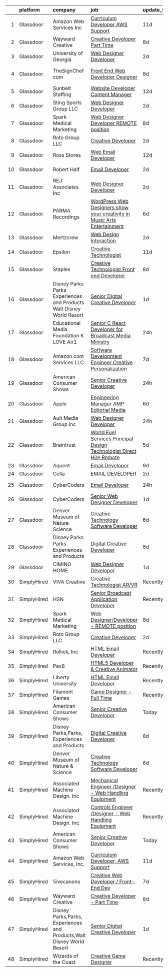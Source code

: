 

|    | platform    | company                                                               | job                                                                                                                                                                                                                                                                                                                                                                                                                                                                                                                                                                                                                                                                                                                                                                                                                                                                                                                                                                                                                                                                                                                                                                                                                                                                                                                                                         | update_time   | location             |
|---:|:------------|:----------------------------------------------------------------------|:------------------------------------------------------------------------------------------------------------------------------------------------------------------------------------------------------------------------------------------------------------------------------------------------------------------------------------------------------------------------------------------------------------------------------------------------------------------------------------------------------------------------------------------------------------------------------------------------------------------------------------------------------------------------------------------------------------------------------------------------------------------------------------------------------------------------------------------------------------------------------------------------------------------------------------------------------------------------------------------------------------------------------------------------------------------------------------------------------------------------------------------------------------------------------------------------------------------------------------------------------------------------------------------------------------------------------------------------------------|:--------------|:---------------------|
|  1 | Glassdoor   | Amazon Web Services  Inc                                              | [Curriculum Developer  AWS Support](https://www.glassdoor.com/partner/jobListing.htm?pos=129&ao=1136043&s=58&guid=00000181b35f9383ad0818039ab038c0&src=GD_JOB_AD&t=SR&vt=w&cs=1_35750c1d&cb=1656571794856&jobListingId=1007948569854&jrtk=3-0-1g6plv52aitlm801-1g6plv52k2go0000-babf0940e10045d2-)                                                                                                                                                                                                                                                                                                                                                                                                                                                                                                                                                                                                                                                                                                                                                                                                                                                                                                                                                                                                                                                          | 11d           | Remote               |
|  2 | Glassdoor   | Wayward Creative                                                      | [Creative Developer   Part Time](https://www.glassdoor.com/partner/jobListing.htm?pos=117&ao=1136043&s=58&guid=00000181b35f9383ad0818039ab038c0&src=GD_JOB_AD&t=SR&vt=w&ea=1&cs=1_cbba6f5d&cb=1656571794850&jobListingId=1007955167727&jrtk=3-0-1g6plv52aitlm801-1g6plv52k2go0000-7112ac8b51489fde-)                                                                                                                                                                                                                                                                                                                                                                                                                                                                                                                                                                                                                                                                                                                                                                                                                                                                                                                                                                                                                                                        | 8d            | Remote               |
|  3 | Glassdoor   | University of Georgia                                                 | [Web Designer Developer](https://www.glassdoor.com/partner/jobListing.htm?pos=103&ao=1110586&s=58&guid=00000181b35f9383ad0818039ab038c0&src=GD_JOB_AD&t=SR&vt=w&ea=1&cs=1_d8ad936a&cb=1656571794849&jobListingId=1007966573271&cpc=A938E184CF850189&jrtk=3-0-1g6plv52aitlm801-1g6plv52k2go0000-e3c49035be86bb61--6NYlbfkN0DdLn5tXN_RiyJSiFodarGZFJKa8s6F6AK0THPBWp05McNH5sQAMcv2hHHUw23Dvy682i9Ugj4QjyYoJKmW5egHTZW7sKL4M03MLhhHXoE0YurYQ4zRbYAwXGhEz2rR3TcTW2d7wmVq0Tq_b28eCj9mRK3um4C4h0J14Pk64CenYkY8ibtFY1et0fwq-5J8LLXs_kYLKjVk06Ifk-ts7CD0yUK_-STYMuO6Cugr0HtcErwKLiCtDru4ID7gq1CM15WaDV5A8HC-sadiaXXAjld2mbD72y1rBG71Pp-xeJpB8niw3kj-JoPBqco_r6fVMY0xIQ05U_sSU2otzSBgDk4Hzh-oluoTb9nz_bwlWeXnBxWOVoyObuFMUVqm-TCQ9huFqsuBAYA-cWDzcPUEXlMUTMTZS0GxxAen7CNOC0HaM7eTFzoTna-0w7KZtdnkRehXisTvzdePyPWw38tkPsdbAeutVYNiIYMMASMWZ4nIkunupEeGr8S-9YgkNRLcg0A_84ED-bZyOw%3D%3D)                                                                                                                                                                                                                                                                                                                                                                                                                                                                               | 2d            | Athens, GA           |
|  4 | Glassdoor   | TheSignChef com                                                       | [Front End Web Developer   Designer](https://www.glassdoor.com/partner/jobListing.htm?pos=126&ao=1136043&s=58&guid=00000181b35f9383ad0818039ab038c0&src=GD_JOB_AD&t=SR&vt=w&ea=1&cs=1_4cfdb63e&cb=1656571794855&jobListingId=1007954052326&jrtk=3-0-1g6plv52aitlm801-1g6plv52k2go0000-6997a76a9d7076e2-)                                                                                                                                                                                                                                                                                                                                                                                                                                                                                                                                                                                                                                                                                                                                                                                                                                                                                                                                                                                                                                                    | 8d            | North Charleston, SC |
|  5 | Glassdoor   | Sunbelt Staffing                                                      | [Website Developer   Content Manager](https://www.glassdoor.com/partner/jobListing.htm?pos=112&ao=1110586&s=58&guid=00000181b35f9383ad0818039ab038c0&src=GD_JOB_AD&t=SR&vt=w&ea=1&cs=1_770aff8f&cb=1656571794850&jobListingId=1007947710355&cpc=6FC5BA77C9A4CD78&jrtk=3-0-1g6plv52aitlm801-1g6plv52k2go0000-8923c3e5883ea31b--6NYlbfkN0ASFYtB0Tqi6raDK39JVsBcjTHJPPxiw76vFmgBea2Rje_D8nUlVysGKjKeeBtz6Bx6uvRPfMRGULAnWKfYB9e1_O_7R78qSjyv-p4QYUkOgaZX58HGg8TQcukhW_r0lpWGTymvcgHQjTvy0uetz3rZwMKJMl_MalehOkl2mX6RKnTu4XCL1x7kian4uBYKVApnBRJKsjcI0VvNdYOoKINVe4yclGxpHv-YAkq9W5sxVd7VjFnTF4_afdWO9oMG_l3UOrLaHDmay9ZEo0z_420-LLtta9Xa7rREZj9Foy2Q66F8b-_WN3wzzgndjg_mqiKr1oFSTlpZRYIZ8VZ2wazlxb4cI3BW9JIKfI3HLGcY-Ul96uBsT3vQ_z3XDKdHpUZr6-5JV_nnsoAgkWO8gxMZE-Fpa94IlpvqU_bcZDz6s3UpNkKF9OTiNPiiANOF9T538-kj_YhMpXbVpDOvZC4_IZ-PXsJUVdEoineEvtUjCmTFuOPZvQyk1tFbj3brbVzmJw0VRfLm-h_62BdPMBjUB-CHbtfS0OY2SLV_WaE3Y3HEmm_ZK16vDv-F-w4WLqjpd4ZTi7U3nTb5ywXvI1S1ppJ-ERp3CMFMfGnHDbJ4zafPco6PwUe-nTUuXmaYZaVBzhq01CbNeyNnOV8bGWnQXYbkfbUtANO53B9ql1iNCYQHlNceCJkj1iwnyVHWXLaixIuIF6IDtbs5EWuZq4_vGmSSr4Nt-frwM1kCBNisJg%3D%3D)                                                                                                                                                                                                                                  | 12d           | Chicago, IL          |
|  6 | Glassdoor   | Sting Sports Group  LLC                                               | [Web Designer Developer](https://www.glassdoor.com/partner/jobListing.htm?pos=104&ao=1110586&s=58&guid=00000181b35f9383ad0818039ab038c0&src=GD_JOB_AD&t=SR&vt=w&ea=1&cs=1_a6a2a2d0&cb=1656571794849&jobListingId=1007965945473&cpc=CBEBA1A9D941894A&jrtk=3-0-1g6plv52aitlm801-1g6plv52k2go0000-7aa6ed2c7a1666f9--6NYlbfkN0CO3DEfAY9A68AIVwcxeRGvQUfeLcLgbZIyCfLEHxv2SZVKkquo_LQo712HIgkdXbJ-nyzvMI5zAVDDxnBB20dV19Pjqj4grMzYD55erRDGhyKWRc-5yL7nhPy2_nAEKeYIgowmybDNDjYvnbAiTZMHc0zKbFKNkRkOR4dQlsFasbfCPDHFXkQgfJvKytGSIu9T89Cqq6JtBEYG2Ub9k58r8yl2J1vYhkhF6V9NOi3WzTeFs8YP48EKb8XebV68HtlMvHQIn-YgxYKHiSbjKRBwgJuuRisHg9Y41qslEzyX1zpCAOZE_TNBy2KkwanmpcONRFDjyxseHuuZtt4D-qCb2zaGiJ9sV0s7_SuzOJ_of7zZFuHvewiKt5NusTYzZ8MMw1ZfBhRxI-zT3rCDSwYmXSCg5H0ko-kYdwYhSIDD0mWzcon7vq6bYw-6jvrGq3smQ2jk-1qFBQStripxK63suJmUnQli_CZp8LCm2ksZghfByAimrAFPBRo6ecP5Z64%3D)                                                                                                                                                                                                                                                                                                                                                                                                                                                                                             | 2d            | Addison, TX          |
|  7 | Glassdoor   | Spark Medical Marketing                                               | [Web Designer Developer   REMOTE position](https://www.glassdoor.com/partner/jobListing.htm?pos=127&ao=1136043&s=58&guid=00000181b35f9383ad0818039ab038c0&src=GD_JOB_AD&t=SR&vt=w&ea=1&cs=1_309309f4&cb=1656571794855&jobListingId=1007954315287&jrtk=3-0-1g6plv52aitlm801-1g6plv52k2go0000-7df274d54f488d74-)                                                                                                                                                                                                                                                                                                                                                                                                                                                                                                                                                                                                                                                                                                                                                                                                                                                                                                                                                                                                                                              | 8d            | Remote               |
|  8 | Glassdoor   | Roto Group LLC                                                        | [Creative Developer](https://www.glassdoor.com/partner/jobListing.htm?pos=124&ao=1136043&s=58&guid=00000181b35f9383ad0818039ab038c0&src=GD_JOB_AD&t=SR&vt=w&ea=1&cs=1_46717516&cb=1656571794851&jobListingId=1007967008548&jrtk=3-0-1g6plv52aitlm801-1g6plv52k2go0000-908299c00590ae69-)                                                                                                                                                                                                                                                                                                                                                                                                                                                                                                                                                                                                                                                                                                                                                                                                                                                                                                                                                                                                                                                                    | 2d            | Columbus, OH         |
|  9 | Glassdoor   | Ross Stores                                                           | [Web Email Developer](https://www.glassdoor.com/partner/jobListing.htm?pos=123&ao=1136043&s=58&guid=00000181b35f9383ad0818039ab038c0&src=GD_JOB_AD&t=SR&vt=w&cs=1_5a8cea41&cb=1656571794851&jobListingId=1007947960562&jrtk=3-0-1g6plv52aitlm801-1g6plv52k2go0000-67f2f43d71ce595c-)                                                                                                                                                                                                                                                                                                                                                                                                                                                                                                                                                                                                                                                                                                                                                                                                                                                                                                                                                                                                                                                                        | 12d           | Dublin, CA           |
| 10 | Glassdoor   | Robert Half                                                           | [Email Developer](https://www.glassdoor.com/partner/jobListing.htm?pos=116&ao=1110586&s=58&guid=00000181b35f9383ad0818039ab038c0&src=GD_JOB_AD&t=SR&vt=w&ea=1&cs=1_4f7fc4f3&cb=1656571794850&jobListingId=1007966987917&cpc=2CAED5C921A5F994&jrtk=3-0-1g6plv52aitlm801-1g6plv52k2go0000-08570e393c51694f--6NYlbfkN0CpzDdaQkua3np5pkmj49lKioZwmwxQ-yx5plwbYmV_M5St0DD8rCm1b97fu_mRPTT0lX9fIyOGuKZAagrYpKe9kmVzJG0uc1dRY7ZhFZ2MacIHCknr7RtkoHkGKQB2stR3LEPv25-qcAvPVUzTxutNrVTz7leryGygVgH6ADYWPkuYiKSf2bzR9-0TUGtDCBMPPuhVVqLsnV9H5-weCb4kwZOdorhEjIzv6t1UsoRNroeH9OeM8GxD8NyBfcxOcANguFmVv98UwEtBRJEfENT11CNX-r6x68P_f6qlnGQzjM5Y7mbELOjBYgGRYQIY_wUKMCWLtzrm8XfdAa0oh3WWzgovYGw1kZDZm0W41JjpUkQJE9XIDvXX2cX6-oX2b1uon6W4-lymSjoRxeAMI3-zbajQpNd93cXbhkxff6PUguQlZ4KS0-91flyLuDcJvOdKKKw1jaulQ9q-bakHe9hTGy4JAN3wpl5SVJfWs24x6F8385u20Y2XDIpARDIo4lvR-PhAjmHWlTlNDbz32y2ghw6b-4-ICvKYQCupDXT5qw%3D%3D)                                                                                                                                                                                                                                                                                                                                                                                                                                                      | 2d            | Minneapolis, MN      |
| 11 | Glassdoor   | REJ   Associates  Inc                                                 | [Web Designer Developer](https://www.glassdoor.com/partner/jobListing.htm?pos=108&ao=1110586&s=58&guid=00000181b35f9383ad0818039ab038c0&src=GD_JOB_AD&t=SR&vt=w&ea=1&cs=1_1a276f38&cb=1656571794849&jobListingId=1007966601344&cpc=0FE1F5EA2BC84A01&jrtk=3-0-1g6plv52aitlm801-1g6plv52k2go0000-f21f92c11f9636e7--6NYlbfkN0AF_bfm7gzr-f4HtFIOaurJ6VoJjpjfwwjpbPTStdJTja__rm5RFnvmIqP4IgP5Pe9LPH0Wvd-eNmh-svet7uxInj_bsQckp_AgRbUVHkU9u_v3es87Or_Ts7e6a_xbBrm9_L7GMw2LRBWHymCT5m1nvlXN4krY8lr_MJ5t1ZbAHoB0YuYPu8Gw7h4QUGVsCiWAj_B0FsDP0u_OTaaYnO3vUMe4MY28b-6FswEfmsRK_K92oVbdi8yF_4-nD0_--H-uMfz9LMFAGjeEZPenJqjW7kWZPrdNZiyrNwC1EXMfkT1SoHaA1Nlq7DrR_JmTRpF0-AlgwEJl5kE_on5ij7DgcLdmgDTlCTEH8pXz_JLer9UPdePLkXnsVfbsbw1Ypm4pu60nqkWQELT3EnYG1a_SLNXTHLM7NJ6VCvMSlZRQRB1Fl3WXx7fNjqqlsCxq0RQIQFzutNBOT_iL_73liAfAuANXNb_DlYRx8DDQUbLLJG5ciF6Rm6Q9z3AbpQgvmvQ%3D)                                                                                                                                                                                                                                                                                                                                                                                                                                                                                             | 2d            | Maryland             |
| 12 | Glassdoor   | PARMA Recordings                                                      | [WordPress Web Designers  show your creativity in Music Arts Entertainment](https://www.glassdoor.com/partner/jobListing.htm?pos=109&ao=1110586&s=58&guid=00000181b35f9383ad0818039ab038c0&src=GD_JOB_AD&t=SR&vt=w&ea=1&cs=1_6ad85156&cb=1656571794850&jobListingId=1007960095074&cpc=9908D8D4413DBB8A&jrtk=3-0-1g6plv52aitlm801-1g6plv52k2go0000-a51dcf66eccc53eb--6NYlbfkN0BMd6i3W3qmAtDke4ZitYLMBEMpVvOQU_aO9JUqgRRkgwDvgaVV8jWDDkXv0s9VdhdFtp8vgpc7Xd14geBqCVRfeb-Zk2gFUWrnzfN3CO7_Kshg7e9lFPeLlS31PbWmaUmDuWqBwBaZIqP5E8OfSbZVpgw5zRAc4LpRHBRqxyh3tAhzUrHfLFIfhkH6S2Qey-a7kDQUH06fKrBzz0sUbbf-fwTjT2zr5HF2rwNbq-uzYMbJ96HVD_B6EL_wfDBt_QhFn8mMCZeC9EahaziuY8aU0iBl2aIEbP3VC_3hQoIMF_IRtGEjE6cWXuusHxfis5H4F2uliiJ3mZaBQJkMdbWXxPxyGr2FsvKUVmEf9zc95bWoZPxihOggW3EqV_XHFuqSxXsOihD0KDQr0pUERYPs1zIz9s7rexQ7z_M4W_aGZd22kiVo22ruoMbQQkKIPAO--mxpwH55B_jPV4NZogZbGqGCdqsh6Vtp9Dg8UvdvGZELtFHAgv0Egq8G--n5XgUSPCtbSMsM3FpLMBoaKBgi_FAASo0poLcoIi-i-qyFIfHx0vP6FTfN)                                                                                                                                                                                                                                                                                                                                                                                        | 6d            | Remote               |
| 13 | Glassdoor   | Mertzcrew                                                             | [Web Design   Interaction](https://www.glassdoor.com/partner/jobListing.htm?pos=107&ao=1110586&s=58&guid=00000181b35f9383ad0818039ab038c0&src=GD_JOB_AD&t=SR&vt=w&ea=1&cs=1_28960b39&cb=1656571794849&jobListingId=1007966236424&cpc=2F9DD8B511C89582&jrtk=3-0-1g6plv52aitlm801-1g6plv52k2go0000-d7b203b7847f2977--6NYlbfkN0DE-WsZ-E3KFWF3Vy9cHNPRyT9oUaNiOs8Aj2pBswgg_UihWvJc2IKLsmDR5GY5w7YP7oCUHMvOM01OcB-YNU1bs6twprF5ntZxLVCRH2oMJUu34ecslfq5H5bp8dBx3WcmM81OYSb9qzXI2VSdSvdiajaXK6Q405UmUx9sHJAuFPPOcRL2l3G2rA0xFX5jC3c9_vtFQHryQSwBT7rF-tczihbEVCXXQ3GOtpO2HKGmjUEl5tROBPEEAfID-dATZBNpiLmWiU5SG6wLgEDAXJrRz5uqRtUviWir3KQefeVdaT6mJqx1Suihz4PX7vpw7icgscl3nWYFSdXbZVTWgOHiLKQGOpzlHXWxNgiODSQYjgAHDsfnW5qVyCRNKFsoUY7oJwLqBYf3PED_BOHj0coGB-Wx04P3X3r2JgQr3xuERjlkCzo1fjL1HoQU-XoTSeFVP4Yo6LsEK-JRdvjCcthZ0HONS8c0UmmKlh7l3jxD_MKU28UnzpVix1xE9LS7tLA%3D)                                                                                                                                                                                                                                                                                                                                                                                                                                                                                           | 2d            | Orlando, FL          |
| 14 | Glassdoor   | Epsilon                                                               | [Creative Technologist](https://www.glassdoor.com/partner/jobListing.htm?pos=122&ao=1136043&s=58&guid=00000181b35f9383ad0818039ab038c0&src=GD_JOB_AD&t=SR&vt=w&cs=1_333c0433&cb=1656571794851&jobListingId=1007948866019&jrtk=3-0-1g6plv52aitlm801-1g6plv52k2go0000-b443488613248c63-)                                                                                                                                                                                                                                                                                                                                                                                                                                                                                                                                                                                                                                                                                                                                                                                                                                                                                                                                                                                                                                                                      | 11d           | Chicago, IL          |
| 15 | Glassdoor   | Staples                                                               | [Creative Technologist   Front end Developer](https://www.glassdoor.com/partner/jobListing.htm?pos=130&ao=1136043&s=58&guid=00000181b35f9383ad0818039ab038c0&src=GD_JOB_AD&t=SR&vt=w&cs=1_361f2e67&cb=1656571794856&jobListingId=1007954915452&jrtk=3-0-1g6plv52aitlm801-1g6plv52k2go0000-ee740fed151fb7c3-)                                                                                                                                                                                                                                                                                                                                                                                                                                                                                                                                                                                                                                                                                                                                                                                                                                                                                                                                                                                                                                                | 8d            | Framingham, MA       |
| 16 | Glassdoor   | Disney Parks Parks  Experiences and Products Walt Disney World Resort | [Senior Digital Creative Developer](https://www.glassdoor.com/partner/jobListing.htm?pos=106&ao=1110586&s=58&guid=00000181b35f9383ad0818039ab038c0&src=GD_JOB_AD&t=SR&vt=w&cs=1_7c5b46ac&cb=1656571794849&jobListingId=1007968374557&cpc=FAE5E775D180B2FB&jrtk=3-0-1g6plv52aitlm801-1g6plv52k2go0000-0c41fa19364c8b42--6NYlbfkN0DAFTyt7pbDCC2JPO79CSdi1dIb81yjczP5qsKcZIxgiRd1qisRd4re16D_VG3-wzWhDm8I6gJeaFXQlyLRH8rW_Pm1Q4PwRCnDfyZC0coS-fJQ0eHGmHrAgsJSwqJmlDRnGp3BRSN3eQz9428at7cYmX4-YPGeE3EHl-DFcLd0We6qf09VgXskaw3ApqKiiimCWsfenpdQ8HBawHENyc-QfggTY4TP-JUEUDy5jGeKe1NahVEkm2bry0qAk5h8iqC6mVpMKao-s1WWHCxXFqUAPpbok5dByOLERrzJaZlRVnp3irDOZKrRZ4Tz8JNNYSdngkLpHuk94yzXPjMjehT_BQrLc9DtWWB5gz-ewqRxJk8s084JWAgsMBzbxQsnrdGTQQapX6fdzi5ZxASF1N26Z4lHtQ2NxYKzoLVlyUzbFEhDy4bYuZL0gMJlWYEHV2mb88SdSrzddg%3D%3D)                                                                                                                                                                                                                                                                                                                                                                                                                                                                                                                                         | 1d            | Washington, DC       |
| 17 | Glassdoor   | Educational Media Foundation   K LOVE   Air1                          | [Senior C    React Developer for Broadcast Media Ministry](https://www.glassdoor.com/partner/jobListing.htm?pos=120&ao=1136043&s=58&guid=00000181b35f9383ad0818039ab038c0&src=GD_JOB_AD&t=SR&vt=w&cs=1_418d11e0&cb=1656571794850&jobListingId=1007970981585&jrtk=3-0-1g6plv52aitlm801-1g6plv52k2go0000-8abe0e2708a87f3d-)                                                                                                                                                                                                                                                                                                                                                                                                                                                                                                                                                                                                                                                                                                                                                                                                                                                                                                                                                                                                                                   | 24h           | Remote               |
| 18 | Glassdoor   | Amazon com Services LLC                                               | [Software Development Engineer  Creative Personalization](https://www.glassdoor.com/partner/jobListing.htm?pos=119&ao=1136043&s=58&guid=00000181b35f9383ad0818039ab038c0&src=GD_JOB_AD&t=SR&vt=w&cs=1_ed324851&cb=1656571794850&jobListingId=1007957429995&jrtk=3-0-1g6plv52aitlm801-1g6plv52k2go0000-6ade1a2bcc406ce8-)                                                                                                                                                                                                                                                                                                                                                                                                                                                                                                                                                                                                                                                                                                                                                                                                                                                                                                                                                                                                                                    | 7d            | Remote               |
| 19 | Glassdoor   | American Consumer Shows                                               | [Senior Creative Developer](https://www.glassdoor.com/partner/jobListing.htm?pos=101&ao=1110586&s=58&guid=00000181b35f9383ad0818039ab038c0&src=GD_JOB_AD&t=SR&vt=w&ea=1&cs=1_99005faf&cb=1656571794848&jobListingId=1007970558307&cpc=1120CD366D53BFD9&jrtk=3-0-1g6plv52aitlm801-1g6plv52k2go0000-b7deb99b90d15670--6NYlbfkN0C_W2lilyPG5cn45zLqKUj4kAXsYkOfw2aTcO7iv8jUnihV1OApUPdGkzJ3AomHn0vI1fuYrBUDab365Seb4-JM0cPtBrWR_a5xAMQQeb3HOkR-XAVS-EmOFJk0agdUfC7IcvW9x4OY6w6xa4yhdL9-teLzFPCTTFPIJ-Afh2rwz3QKlciYP5hA5XyM4xhgAichtUp2bXIaiqgnSBlLDkSbtJ3z_IgTk-N6JQmDqh5MNwXIvolDRZjGUmEmIdp_w_ajCcV1qvEuIIhKhZ6y65TdesmV1F_KOj0ArQw5wP9SgfFo9E7-JHktXFXRwu2fMQJWyqbwk3zY1NR6kx226sHI4UR_ucwxon95Pl9VH9kMmWJqipo8fOoF-1WsXiTlYLWVxb3UAvL0BWMuVYor-Jh9-IvPDbAa2vYnDgTPZq5HuK_tLIgNuM3X_txZtOUZLebblWDqL8GGTxy9GPL-oljPC3QUp0wZijotNtMgle4uyZh1DQ9fpwiQZz9iRW4WfwU%3D)                                                                                                                                                                                                                                                                                                                                                                                                                                                                                          | 24h           | Remote               |
| 20 | Glassdoor   | Apple                                                                 | [Engineering Manager   AMP Editorial Media](https://www.glassdoor.com/partner/jobListing.htm?pos=110&ao=1110586&s=58&guid=00000181b35f9383ad0818039ab038c0&src=GD_JOB_AD&t=SR&vt=w&cs=1_9adf172e&cb=1656571794849&jobListingId=1007959218548&cpc=C4A69CCDBB3B9599&jrtk=3-0-1g6plv52aitlm801-1g6plv52k2go0000-6e576736d74979b2--6NYlbfkN0BvKrLyj5gPmtZO9T8euul8TCxuuKNOtzRJOomxnwSEodTz2Bc-sPZl1dBMH13w-jMcZfuZB3jLNbWhLzAFps3tj04BGBcI8mHT1HtGyFvlKD8xoyVc__8gOnNN3cRthL-go24DMnne2OsQ4GX3ezosJi0JTm6nuMxyeN7h_xG7BP6dizjZw1RGnWjbtoWQm01WzDS4DM8S4KHip9piT-vlpRvt9eOsuvgvtE1P0WN13brQrQ5fci1UQEt2Hzi8v1vRIADtCat_THdMdcAv-TK-adVNmXmMpXafpSiXXulNzoAW45fBE60hF8cgaBYHkmtEcTkAKhv5JoVED7WeqIfY90j-05JA_qxi48MHINewXa9dYTS8YFlOd1tz9TWj6FaAIc0sNrIouG68O_8koAPS_N316wR47FlBdmNtH_eETnBKkswSMfvWA3ZmgVXsq482OqW-EGT3fw_aziHlW8M_f44xKD3qNcIz3jQ5t6-kg4hm_-UcoCLAHmQckQ3KFPMWvj9LRl1JvpBhfIXrsC4NtFoBsRn8yFvIUEQ_xVL95qDaSE7Wg8OiK0-lWK7Ddi_07TdKdY5IVYYaxrJzq6cPuixPwkUN5UHWv9V4Nnewjs39TvniKtdlHMMMdLdHRF7fGr2GrsLtCkrfYpFyBijU7JtG9YL5JiNCLXq-seoYQRJlJbmWXzs1T5Zm51oUT_oEg7n0NUfc1tAvx0dPPJgyRuRowFlU-KVNOYKBkXLlektBM0ZnnR7-yaXiUuVXsQyHkKNDf9QkeKUoesXI163C8I1qxLpaPOfLKfYgQ1a61eyQeSiWssr9YohDDyvBTr88MpFNirJuFjhVLS5CN5VHpFj_XAlvJqlTiJ50lrRB3n0qcP7Hg_HupIpq93YuOoWhdFUoNZszurARTxDGOvFcuG3x10ESCesMAuhfkMWnnsD5JTxWWbdAd-gp0fEGcCQfvipvPEgX2w%3D%3D) | 6d            | Seattle, WA          |
| 21 | Glassdoor   | Ault Media Group  Inc                                                 | [Web Designer Developer](https://www.glassdoor.com/partner/jobListing.htm?pos=105&ao=1110586&s=58&guid=00000181b35f9383ad0818039ab038c0&src=GD_JOB_AD&t=SR&vt=w&ea=1&cs=1_7ca31120&cb=1656571794849&jobListingId=1007971209437&cpc=01657B10174A43CF&jrtk=3-0-1g6plv52aitlm801-1g6plv52k2go0000-15d0024a41076919--6NYlbfkN0DWtRa9NJfjQIs4MWRRqD4F41esfMsK79cV24t80VXfzUKS46AXk09jx4YiJuz60CB9eaJIJ84EIGjfY63FMWHNwYVpioUX5sT8ZtAev9yfSuAU7ZN8eLktaO8qeWLBMjE3Gx2XRNOQgYLafgNRvlOz8zSfKLO9_nVU5y_8xVz1BAX2G-xhBUGsWfrNYmz2X7NiMJyj90Q1V8TcDkaugxxfkNEgiF7gFx5QMDswbToMGeGlY4qddZNfHuWAlSmXAw8cEIyCwv-FDgjOWeP5LBg0EkkoG-HCnzMT1C9qy0rPXxeoAMEYfLfwkhsemy0JGx4hI2PfZH9jlgZj9TGDxDl8DaLUU1Thyz9y03BUruAKh3yN8xkStpvwQfZt-gaX4fUG_J0yGvSkwVJtGAStJsGCuLhkvqnRZXgGauUvzdJ74oT6yvQfCd1OJlDMJjDdHUXWDaMBw-LIRATMjYlSRlt_DgZiDyJr68m9O_oQwoIVwCO5b0iwdZKWEE2r1y5knYo%3D)                                                                                                                                                                                                                                                                                                                                                                                                                                                                                             | 24h           | Remote               |
| 22 | Glassdoor   | Braintrust                                                            | [World Fuel Services   Principal Design Technologist   Direct Hire  Remote ](https://www.glassdoor.com/partner/jobListing.htm?pos=111&ao=1110586&s=58&guid=00000181b35f9383ad0818039ab038c0&src=GD_JOB_AD&t=SR&vt=w&ea=1&cs=1_50582088&cb=1656571794850&jobListingId=1007962085527&cpc=8795CF9063CD573D&jrtk=3-0-1g6plv52aitlm801-1g6plv52k2go0000-4a17674162f8e001--6NYlbfkN0AL3dVr72y2kzw2kaN2Ho5i09lACUMjYeOySpm2U6Kfan0Q5GkZVGCHxlsApy2F536WtKN9KEe2jOqGCajjoIw6GAqHIe1VcwCVCme52bxIugQtETq8TPpUlkSOukhAa0UoykU_V6c7dmhCCzrT5R8dJbhj4UwYcKXquDKoi-0tlzJS-ndBWP2bsVPdth7A6bJP99klaIkP9xi91BvKxIsuoeDO3UZV1rOOCRoU5O7IJIWkuvdXjv3PQBgxib8FGR6rw7GcZeSl2JZ-4NWwIpfRrdGVNCTJiKgl39GpxO6Ol9KQ6_1eo8GHC-8h3mg8v-wBD9wm09tdWaP_V6zsgVm7A7RFUC44q1nl9x3Axe3xDJjcUlnOjlkl3ZSxSKQot4kdTGCZDFT6qkT1tUP5CeY6pvEyV4Fw0OTETsLWwO4ciVR9qEx1ve_MSiR2-4YJ0C5LlL0XrmkG2QVE_EN0jGOoDm1LKMkVcSFo1Z0WqwJmqanXTbm0msV-QzID5jHddxWxxLYihrkE4JrzcMpusO-j6lVNumdYMYTDs-ANHWsaUIREmQVz1l5DSfyUIp7N4VgIY30Ndpomjjj2hgoZgP9ZBVAxhMnvJ45kVWyHfh-1gFBSoP5mnV6l4wHi5puIpeVjgsfBifpXpfQX75Fxgi8XwG6-cHMT-LxpcHKlpT1W_vvagWJpPldipSVoLPn_1oVQuca7ByUndRYNVQ8rhTpCLJVIxRQrc_63rgULgI4WrvpVkbyTuppi)                                                                                                                                                                                       | 5d            | San Francisco, CA    |
| 23 | Glassdoor   | Aquent                                                                | [Email Developer](https://www.glassdoor.com/partner/jobListing.htm?pos=114&ao=1110586&s=58&guid=00000181b35f9383ad0818039ab038c0&src=GD_JOB_AD&t=SR&vt=w&cs=1_c2a6d353&cb=1656571794850&jobListingId=1007952573824&cpc=F4EED0218A761C36&jrtk=3-0-1g6plv52aitlm801-1g6plv52k2go0000-68efd4b299b32150--6NYlbfkN0DMrcEu7yrtATojKJA7cEzGQ3FdRGWLh0CZQInL4ECGI9gD0Wolx9R2v-Aex0-GK04gGr-eiXey2i92pIbQIQS7Cy9CQdYLHYVx2I5WR15xr8Qf-WU4n97IOUPhk0K_9Bj3KVlD2SB-Xt_VWquicKOnj5gJTTMDe3J266M2V6nIe6FhzaHnhqlG5LOwxteG-SikO7b2Zck_Wba8s6NSXIfqiJw5OA480zRrJbLYIPOJ-AY0yVT6tTM5yYPuTeHmpqkOgYYErFb6Pxm0nG4LdCf90j_fnrefL2Nq5iWm_btzaH61F8hCbQT50VqaeXQd9vk9XcAy7jryKYFV37mAMk1LnmpGLtp5vi3pvwwgwkjv0SenxbuFBD4n_g_NaJGOuFpXEyO387eidY-GtGIgwTmtzTyNWTc79fSHqGcWuvZDyuVcugFp6nyD85CWh5f0_Oucp-CM6aoaeg%3D%3D)                                                                                                                                                                                                                                                                                                                                                                                                                                                                                                                                                           | 9d            | Dallas, TX           |
| 24 | Glassdoor   | Cella                                                                 | [EMAIL DEVELOPER](https://www.glassdoor.com/partner/jobListing.htm?pos=128&ao=1136043&s=58&guid=00000181b35f9383ad0818039ab038c0&src=GD_JOB_AD&t=SR&vt=w&cs=1_90d6f5c4&cb=1656571794856&jobListingId=1007966078780&jrtk=3-0-1g6plv52aitlm801-1g6plv52k2go0000-61c5eeb5531d9531-)                                                                                                                                                                                                                                                                                                                                                                                                                                                                                                                                                                                                                                                                                                                                                                                                                                                                                                                                                                                                                                                                            | 2d            | Dallas, TX           |
| 25 | Glassdoor   | CyberCoders                                                           | [Email Developer](https://www.glassdoor.com/partner/jobListing.htm?pos=113&ao=1110586&s=58&guid=00000181b35f9383ad0818039ab038c0&src=GD_JOB_AD&t=SR&vt=w&ea=1&cs=1_e45a8e16&cb=1656571794850&jobListingId=1007971115717&cpc=F41FEAB56D215062&jrtk=3-0-1g6plv52aitlm801-1g6plv52k2go0000-2c648150732118a3--6NYlbfkN0CpFJQzrgRR8WqXWK1qKKEqALWJw739KlKqr2H-MSI4eoBlI4EFrmor2FYZMP3muM22GLzNsMmRODtMCN_fK6C4H3Sc3du8MnKa13HjWFUMB9Sj1R96O4omqfSj6VKvm00ItQ4T_PTsVWtkg3fgJ-fH1itsBYfJqz463PIL9OiWxGaRTad3ewN5grIZ3xsJapKBZcZ71Pt8C_XHSIRCawx4MsySstlZL-JfaaNMR6egIUf4Etnjo9D-Rhet7O-d3k6kIRHp6Yph2OcuiuUmlQoWRoXSwfLMrZ83RLtrr5NeHXAB1kiY9xnK0GzOSDWzAQtsbixRYFAhb2byTCF8Nai1dpaWhjE482ZsT-Q_y_wWOhv0x4gbal0js_GX_-wk05BCXUm0S6Zg5WqhFOgZ8q4BTlx0-pKWTPAq4O1C4kFQtoQ5rpVPUmoLcp4Hcn46QSSbNKybpfCx3ICSfe6Vh83qwrdAYv9HDhdYe-FoIgIDxT2kwAZopjoYpnv4rH3UOpZjciCvfpYK_wpeHZFFag2TNxkNOBGhZXarA60BCwDYeHNmS4REEknftcZMhVM2FY4PRgPONaESdK8owXF974cGmfPSb07TX-qobaczXIeQpf1vUCA2eVHIQerbUZMnrt5y3uW1vW-fzVVH5Asp5GgcL1sdpncylhuAKcLFbzLjfRPsT5teDVKKP2g5i4XdHHRtV2YMpWeD2LLDbcJlo4JSaGYrN1ffeAcKzsJY45aJkr_vtW0LuaE1MzPMWWNctPHDJg9UaciHb7RsgruxvhI9A9lY5nbDwt7nsXlz4d0gmEhkazpf0ihoTL-6yJ1DwqPWqN7qaEsPHd6uSmr2CWP300jw2qp6gKm2WXLinPm7A6ZnWZeeC8Ls7FLLeV1lL1SgcIW5fSM07BA1zdl00xZW1k-PZM0q5F9k-pnZ88MtZJi1A9DLqb83KBr-8q4aGojV7h-NvEpHwjLv8KwQQr1wa3ZVyDuJf5U%3D)    | 24h           | New York, NY         |
| 26 | Glassdoor   | CyberCoders                                                           | [Senior Web Designer   Developer](https://www.glassdoor.com/partner/jobListing.htm?pos=115&ao=1110586&s=58&guid=00000181b35f9383ad0818039ab038c0&src=GD_JOB_AD&t=SR&vt=w&ea=1&cs=1_a4bab97e&cb=1656571794850&jobListingId=1007969017523&cpc=F41FEAB56D215062&jrtk=3-0-1g6plv52aitlm801-1g6plv52k2go0000-70c83092d60532ec--6NYlbfkN0CpFJQzrgRR8WqXWK1qKKEqALWJw739KlKqr2H-MSI4eoBlI4EFrmor2FYZMP3muM1Mcqu8sVXnn8S1J7ShUF7rzF4iEUOillzlSFylHg5dM6xFiix0uZiKb1KgZujg6Uq002jUqw8WcY6O4-0LIUQMPrWbAeT0CcxZ_pIDdlBpkUpd6kVeJdWf24QV1MbIO3s7q5j7toVYA1gtxLIc2iTK0JpZOllvvfnzQteTu-msDcTWgO5-OfBaoBKJnuqN9s2lg7YdQ4UbeZSs8pwSkuj4k1r_MVowyBjjEfft-Ub4agjDQPeBZAGEnx5rPHvBGH5Gg2hflLXUqMsMg-HMZ5vaUXo6LnsNV0821CoJ4WJn2_JvTKRe9Fq5M0OKfjGFVipiyppqpVmtw-8cuxuciR8JFFlYJX3dwBpxN6lRNRA25sBXszbv_xSYlozHbl9NaA5z8Vua5fvE35Dks3jhVPwaSg4RfjrTaoNBjPIjuyMhsFnr0tUK6lWu0YFE59KbsCxK1B5TsqkxhjhjiAeMI_mpq-QF6N9CBSpebH9ro04ViCMBEgmPmNcUq_bkRVRssvkN7PVmimpuiYHvfVf5VMfnKQufTcGHQazwbZsvnMKqMD6esXW7vRl4ffyLmO9eqb0R2wo1RP3pGzHVOd0HcR10FuPPKosmBaIIgKQgqio5JCdQzBSmmOwZPWw9MIV7JYaFVgq6s7ZQsFH9xTZ2oInLAvQx4Qs1FFCAcr21oWI0gg1mnBZie8Y6-3Hn5w9xdEvuHlDKtsHd0488abwb0rF6rv5OxQADJ8fJtBDZGwOTFUDFAWL-q7cO-Bj1EZlYD19bPyGa4PdjJV5wsZwbPMGc-0wf5BmS2mXaBnFCLJ4LPG6PHdr4GfLdDlqC2WhVKCeQeDdn23SEACKB3jIHmY4KslJwN10ZOX_znSXK69qNyut801M8CkVJuAfeRzxEgxCROj4u6amrYNcTMTFAkKXB)  | 1d            | New York, NY         |
| 27 | Glassdoor   | Denver Museum of Nature   Science                                     | [Creative Technology Software Developer](https://www.glassdoor.com/partner/jobListing.htm?pos=125&ao=1136043&s=58&guid=00000181b35f9383ad0818039ab038c0&src=GD_JOB_AD&t=SR&vt=w&cs=1_c4a9fec7&cb=1656571794855&jobListingId=1007959816791&jrtk=3-0-1g6plv52aitlm801-1g6plv52k2go0000-655f389e266fab77-)                                                                                                                                                                                                                                                                                                                                                                                                                                                                                                                                                                                                                                                                                                                                                                                                                                                                                                                                                                                                                                                     | 6d            | Denver, CO           |
| 28 | Glassdoor   | Disney Parks Parks  Experiences and Products                          | [Digital Creative Developer](https://www.glassdoor.com/partner/jobListing.htm?pos=102&ao=1110586&s=58&guid=00000181b35f9383ad0818039ab038c0&src=GD_JOB_AD&t=SR&vt=w&cs=1_ec721419&cb=1656571794848&jobListingId=1007954528641&cpc=32EE424DE2B657EB&jrtk=3-0-1g6plv52aitlm801-1g6plv52k2go0000-21751419ee34b8d8--6NYlbfkN0DAFTyt7pbDCC2JPO79CSdi1dIb81yjczP5qsKcZIxgiRd1qisRd4re16D_VG3-wzVWT02QtJwWegf68Od0utBGFyPjsdfEihKZFi4gTXDXg0vUOW5QnN9xy_y4cF7t9DnxlGPXNR26x7z7hBbmF3KR3fI2qX8q9BbxwReLqmb8OTmubX1HTXL9c42YNab8sM81JrPmK0WwmMIc_jJkaFG-kbuW54NmBvh4oyzSMDBzEf-hyxiO8lnVOOKr3BeS1Qs0IjEM1V-_chktxpVtu0RoWBEa6kdf7F6RripRLoWOCb7zZLTc5UFH2cepZBohR6G-Yao5ZOMHZecrwf-g-pRuovk_2MEOLT2OsZjYsHScjyUDM8MFpuzR-UAMFYKFUSHlHB_JfDkBeBkknHdkz9LRQMeUWXWuYQgipZZfJBOw_UQed0Z2zFNdhbcsz1rBSbJLe9aYb0LBEA%3D%3D)                                                                                                                                                                                                                                                                                                                                                                                                                                                                                                                                                | 8d            | Seattle, WA          |
| 29 | Glassdoor   | CIMINO HOME                                                           | [Web Designer Developer](https://www.glassdoor.com/partner/jobListing.htm?pos=121&ao=1136043&s=58&guid=00000181b35f9383ad0818039ab038c0&src=GD_JOB_AD&t=SR&vt=w&ea=1&cs=1_6a8934e5&cb=1656571794851&jobListingId=1007968748941&jrtk=3-0-1g6plv52aitlm801-1g6plv52k2go0000-7d7689e683f735d8-)                                                                                                                                                                                                                                                                                                                                                                                                                                                                                                                                                                                                                                                                                                                                                                                                                                                                                                                                                                                                                                                                | 1d            | Remote               |
| 30 | SimplyHired | VIVA Creative                                                         | [Creative Technologist AR/VR](https://www.simplyhired.com/job/p0OjKpZYFqEDrYTC-w5BnhiQTQ9Ovynfm1bAYOt-m6IG80wbJi0OFA?q=creative+developer)                                                                                                                                                                                                                                                                                                                                                                                                                                                                                                                                                                                                                                                                                                                                                                                                                                                                                                                                                                                                                                                                                                                                                                                                                  | Recently      | Remote               |
| 31 | SimplyHired | HSN                                                                   | [Senior Broadcast Application Developer](https://www.simplyhired.com/job/l5Iont4S6BsiyCZ7wcL0mjV7SCryH52Fi524bwGJ3Wwd1j8D_8Om8Q?q=creative+developer)                                                                                                                                                                                                                                                                                                                                                                                                                                                                                                                                                                                                                                                                                                                                                                                                                                                                                                                                                                                                                                                                                                                                                                                                       | Recently      | Saint Petersburg, FL |
| 32 | SimplyHired | Spark Medical Marketing                                               | [Web Designer/Developer - REMOTE position](https://www.simplyhired.com/job/GuliR0XO_NeAtyAKDg4CEZHB3ggiKGO7WGmamSrwcPxu6vDt4drqVA?q=creative+developer)                                                                                                                                                                                                                                                                                                                                                                                                                                                                                                                                                                                                                                                                                                                                                                                                                                                                                                                                                                                                                                                                                                                                                                                                     | 8d            | Remote               |
| 33 | SimplyHired | Roto Group LLC                                                        | [Creative Developer](https://www.simplyhired.com/job/gpFkAtatUdhV-Xolr99LhiC3xtgVCZ5pTe4flATKO_8KW63a6t0Yag?q=creative+developer)                                                                                                                                                                                                                                                                                                                                                                                                                                                                                                                                                                                                                                                                                                                                                                                                                                                                                                                                                                                                                                                                                                                                                                                                                           | 2d            | Columbus, OH         |
| 34 | SimplyHired | Rollick, Inc                                                          | [HTML Email Developer](https://www.simplyhired.com/job/XOBvr-FPlcbrKDU6fwn7cySQFiXUBT59WK26gB6UhBDl1ROl_YjQ4g?q=creative+developer)                                                                                                                                                                                                                                                                                                                                                                                                                                                                                                                                                                                                                                                                                                                                                                                                                                                                                                                                                                                                                                                                                                                                                                                                                         | Recently      | Remote               |
| 35 | SimplyHired | Pax8                                                                  | [HTML5 Developer & Creative Animator](https://www.simplyhired.com/job/DcI9boA9QAGhvEhJ0nrKDcXbjJdV-Xc9RNA8XU8-WgXmrk0-CIjjnA?q=creative+developer)                                                                                                                                                                                                                                                                                                                                                                                                                                                                                                                                                                                                                                                                                                                                                                                                                                                                                                                                                                                                                                                                                                                                                                                                          | Recently      | Denver, CO           |
| 36 | SimplyHired | Liberty University                                                    | [HTML Email Developer](https://www.simplyhired.com/job/eiuqa-nYZj4HuvTLRRJ7baHagOVr6te1yaP0tpWemQUOxM68dGFAMQ?q=creative+developer)                                                                                                                                                                                                                                                                                                                                                                                                                                                                                                                                                                                                                                                                                                                                                                                                                                                                                                                                                                                                                                                                                                                                                                                                                         | Recently      | Remote               |
| 37 | SimplyHired | Filament Games                                                        | [Game Designer - Full Time](https://www.simplyhired.com/job/za9YGlCq2LdTEWz1RDqZvVDaJZmWg0vmZaFf5vel3FZzTd3Q98kgxA?q=creative+developer)                                                                                                                                                                                                                                                                                                                                                                                                                                                                                                                                                                                                                                                                                                                                                                                                                                                                                                                                                                                                                                                                                                                                                                                                                    | Recently      | Madison, WI          |
| 38 | SimplyHired | American Consumer Shows                                               | [Senior Creative Developer](https://www.simplyhired.com/job/WTLq0y9H-u5BLsF6dhiTr_xYblFln2ugxMUAiXRvNpqwjOZoTaWGjA?q=creative+developer)                                                                                                                                                                                                                                                                                                                                                                                                                                                                                                                                                                                                                                                                                                                                                                                                                                                                                                                                                                                                                                                                                                                                                                                                                    | Today         | Remote               |
| 39 | SimplyHired | Disney Parks,Parks, Experiences and Products                          | [Digital Creative Developer](https://www.simplyhired.com/job/a_-hrFStN40HuNFW_-Xoikf8qHUWKAecUJK6vBOW3aUrtj4Z3IOfWg?q=creative+developer)                                                                                                                                                                                                                                                                                                                                                                                                                                                                                                                                                                                                                                                                                                                                                                                                                                                                                                                                                                                                                                                                                                                                                                                                                   | 8d            | Seattle, WA          |
| 40 | SimplyHired | Denver Museum of Nature & Science                                     | [Creative Technology Software Developer](https://www.simplyhired.com/job/JtSOivBVssknbW9wmjalz45e0VQ17V5w1BrmYnpxbRxaiOYKWgjvMw?q=creative+developer)                                                                                                                                                                                                                                                                                                                                                                                                                                                                                                                                                                                                                                                                                                                                                                                                                                                                                                                                                                                                                                                                                                                                                                                                       | 6d            | Denver, CO           |
| 41 | SimplyHired | Associated Machine Design. Inc                                        | [Mechanical Engineer /Designer - Web Handling Equipment](https://www.simplyhired.com/job/jJj9gw0iP4EQzKV7UmabIIGtBE8RPVYcps_lUc__1rAV86PhDEkalw?q=creative+developer)                                                                                                                                                                                                                                                                                                                                                                                                                                                                                                                                                                                                                                                                                                                                                                                                                                                                                                                                                                                                                                                                                                                                                                                       | Recently      | Green Bay, WI        |
| 42 | SimplyHired | Associated Machine Design. Inc                                        | [Controls Engineer /Designer - Web Handling Equipment](https://www.simplyhired.com/job/iK0kyM3IlVtiPO41wje1x2-evlu3rt5ztJr6E_2pjcvfffQPX3zl5g?q=creative+developer)                                                                                                                                                                                                                                                                                                                                                                                                                                                                                                                                                                                                                                                                                                                                                                                                                                                                                                                                                                                                                                                                                                                                                                                         | Recently      | Green Bay, WI        |
| 43 | SimplyHired | American Consumer Shows                                               | [Senior Creative Developer](https://www.simplyhired.com/job/WTLq0y9H-u5BLsF6dhiTr_xYblFln2ugxMUAiXRvNpqwjOZoTaWGjA?q=creative+developer)                                                                                                                                                                                                                                                                                                                                                                                                                                                                                                                                                                                                                                                                                                                                                                                                                                                                                                                                                                                                                                                                                                                                                                                                                    | Today         | Remote               |
| 44 | SimplyHired | Amazon Web Services, Inc.                                             | [Curriculum Developer, AWS Support](https://www.simplyhired.com/job/HK8u_W1s0Qj0XDr9nNnkhPX9sMTG6alrgg3-o7yRflu5mLBMl-pugg?q=creative+developer)                                                                                                                                                                                                                                                                                                                                                                                                                                                                                                                                                                                                                                                                                                                                                                                                                                                                                                                                                                                                                                                                                                                                                                                                            | 11d           | Remote               |
| 45 | SimplyHired | 5ivecanons                                                            | [Creative Web Developer / Front-End Dev](https://www.simplyhired.com/job/lmQ-8LoJa6Idu1rgZzI6qxL88C_-SeEApKliZ1HaOjfbZZ5WZmn76g?q=creative+developer)                                                                                                                                                                                                                                                                                                                                                                                                                                                                                                                                                                                                                                                                                                                                                                                                                                                                                                                                                                                                                                                                                                                                                                                                       | 7d            | Remote               |
| 46 | SimplyHired | Wayward Creative                                                      | [Creative Developer - Part Time](https://www.simplyhired.com/job/q3vrO9Z4pUIh14VjHVVllHF_ysh9GzkcpvNoMHlALIW8clhPPytz-Q?q=creative+developer)                                                                                                                                                                                                                                                                                                                                                                                                                                                                                                                                                                                                                                                                                                                                                                                                                                                                                                                                                                                                                                                                                                                                                                                                               | 8d            | Remote               |
| 47 | SimplyHired | Disney Parks,Parks, Experiences and Products,Walt Disney World Resort | [Senior Digital Creative Developer](https://www.simplyhired.com/job/EOkE7zRkZ_yrxBlVFMWHRGwye4QvIvs098vZjiwBv_gHREGAn-6jaA?q=creative+developer)                                                                                                                                                                                                                                                                                                                                                                                                                                                                                                                                                                                                                                                                                                                                                                                                                                                                                                                                                                                                                                                                                                                                                                                                            | 1d            | Chicago, IL          |
| 48 | SimplyHired | Wizards of the Coast                                                  | [Creative Game Designer](https://www.simplyhired.com/job/3U5NPAcld9zZ3VOc-NItCD-NzNvgqaZqPjmcmGZRZsaeN5WygOP2eA?q=creative+developer)                                                                                                                                                                                                                                                                                                                                                                                                                                                                                                                                                                                                                                                                                                                                                                                                                                                                                                                                                                                                                                                                                                                                                                                                                       | Recently      | Renton, WA           |